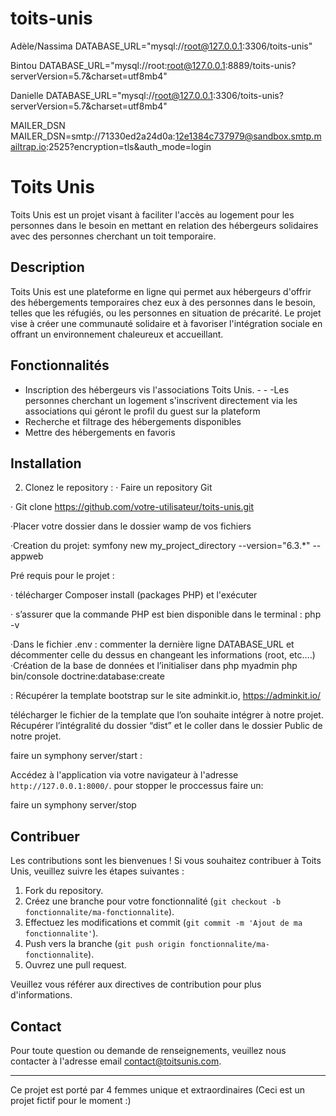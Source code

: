 # toits-unis

Adèle/Nassima
    DATABASE_URL="mysql://root@127.0.0.1:3306/toits-unis"

Bintou
 DATABASE_URL="mysql://root:root@127.0.0.1:8889/toits-unis?serverVersion=5.7&charset=utf8mb4"

Danielle
 DATABASE_URL="mysql://root@127.0.0.1:3306/toits-unis?serverVersion=5.7&charset=utf8mb4"


 MAILER_DSN
 MAILER_DSN=smtp://71330ed2a24d0a:12e1384c737979@sandbox.smtp.mailtrap.io:2525?encryption=tls&auth_mode=login


# Toits Unis


Toits Unis est un projet visant à faciliter l'accès au logement pour les personnes dans le besoin en mettant en relation des hébergeurs solidaires avec des personnes cherchant un toit temporaire.

## Description

Toits Unis est une plateforme en ligne qui permet aux hébergeurs d'offrir des hébergements temporaires chez eux à des personnes dans le besoin, telles que les réfugiés, ou les personnes en situation de précarité.
Le projet vise à créer une communauté solidaire et à favoriser l'intégration sociale en offrant un environnement chaleureux et accueillant.

## Fonctionnalités

- Inscription des hébergeurs vis l'associations Toits Unis.  - - -Les personnes cherchant un logement s'inscrivent directement via les associations qui géront le profil du guest sur la plateform
- Recherche et filtrage des hébergements disponibles
- Mettre des hébergements en favoris


## Installation

2. Clonez le repository :
· Faire un repository Git

· Git clone https://github.com/votre-utilisateur/toits-unis.git

·Placer votre dossier dans le dossier wamp de vos fichiers

·Creation du projet:
symfony new my_project_directory --version="6.3.*" --appweb

Pré requis pour le projet :

· télécharger Composer install (packages PHP) et l'exécuter

· s’assurer que la commande PHP est bien disponible dans le terminal : php -v


·Dans le fichier .env : commenter la dernière ligne DATABASE_URL et décommenter celle du dessus en changeant les informations (root, etc….)
·Création de la base de données et l’initialiser dans php myadmin
php bin/console doctrine:database:create

  : Récupérer la template bootstrap sur le site adminkit.io, 
  https://adminkit.io/
  
  télécharger le fichier de la template que l’on souhaite intégrer à notre projet. Récupérer l’intégralité du dossier “dist” et le coller dans le dossier Public de notre projet.

  faire un symphony server/start :

Accédez à l'application via votre navigateur à l'adresse `http://127.0.0.1:8000/`.
 pour stopper le proccessus faire un:

 faire un symphony server/stop


## Contribuer

Les contributions sont les bienvenues ! Si vous souhaitez contribuer à Toits Unis, veuillez suivre les étapes suivantes :

1. Fork du repository.
2. Créez une branche pour votre fonctionnalité (`git checkout -b fonctionnalite/ma-fonctionnalite`).
3. Effectuez les modifications et commit (`git commit -m 'Ajout de ma fonctionnalite'`).
4. Push vers la branche (`git push origin fonctionnalite/ma-fonctionnalite`).
5. Ouvrez une pull request.

Veuillez vous référer aux directives de contribution pour plus d'informations.

## Contact

Pour toute question ou demande de renseignements, veuillez nous contacter à l'adresse email [contact@toitsunis.com](mailto:contact@toitsunis.com).

---
Ce projet est porté par 4 femmes unique et extraordinaires
(Ceci est un projet fictif pour le moment :)
